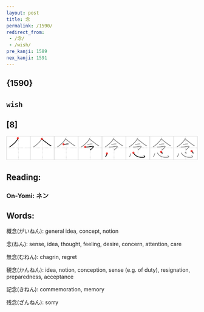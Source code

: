 ```yaml
---
layout: post
title: 念
permalink: /1590/
redirect_from:
 - /念/
 - /wish/
pre_kanji: 1589
nex_kanji: 1591
---
```


## {1590}

## `wish`

## [8]

<div class="stroke"><img src="../images/E5BFB5.png" /></div>

## Reading:

### On-Yomi: ネン

## Words:

概念(がいねん): general idea, concept, notion

念(ねん): sense, idea, thought, feeling, desire, concern, attention, care

無念(むねん): chagrin, regret

観念(かんねん): idea, notion, conception, sense (e.g. of duty), resignation, preparedness, acceptance

記念(きねん): commemoration, memory

残念(ざんねん): sorry
